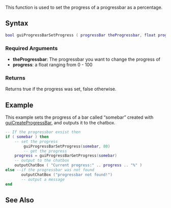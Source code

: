 This function is used to set the progress of a progressbar as a percentage.

Syntax
------

``` lua
bool guiProgressBarSetProgress ( progressBar theProgressbar, float progress )
```

### Required Arguments

-   **theProgressbar**: The progressbar you want to change the progress of
-   **progress**: a float ranging from 0 - 100

### Returns

Returns true if the progress was set, false otherwise.

Example
-------

This example sets the progress of a bar called “somebar” created with [guiCreateProgressBar](/guiCreateProgressBar.md "wikilink"), and outputs it to the chatbox.

``` lua
-- If the progressbar exsist then
if ( somebar ) then
    -- set the progress
        guiProgressBarSetProgress(somebar, 80)
        -- get the progress
    progress = guiProgressBarGetProgress(somebar)
    -- output to the chatbox
    outputChatBox ( "Current progress:" .. progress .. "%" )
else --if the progressbar was not found
       outputChatBox ("progressbar not found!")
       -- output a message
end
```

See Also
--------
